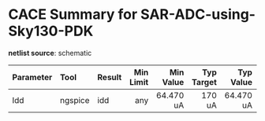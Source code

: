 
# CACE Summary for SAR-ADC-using-Sky130-PDK

**netlist source**: schematic

|      Parameter       |         Tool         |     Result      | Min Limit  |  Min Value   | Typ Target |  Typ Value   | Max Limit  |  Max Value   |  Status  |
| :------------------- | :------------------- | :-------------- | ---------: | -----------: | ---------: | -----------: | ---------: | -----------: | :------: |
| Idd                  | ngspice              | idd                  |             any |  64.470 uA |       170 uA |  64.470 uA |       250 uA |  64.470 uA |   Pass ✅    |

